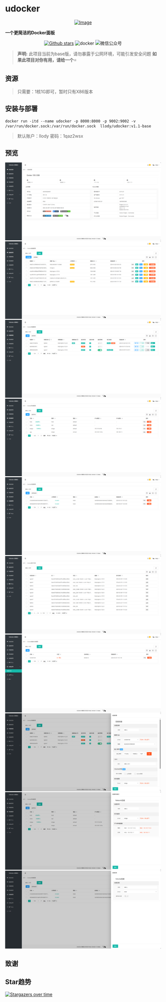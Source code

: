 # udocker
<p align="center"><a href="#"><img src="https://static.llody.top/images/DM_20240323220512_001.png" alt="Image"></a></p>

**一个更简洁的Docker面板**

<div align="center">
<a href="https://github.com/llody55/udocker" target="_blank"><img alt="Github stars" src="https://img.shields.io/github/stars/llody55/udocker.svg" title="给个start吧，求求了"></a>
<img src="https://camo.githubusercontent.com/f8defc7b1662a63895c0de6aa7820bd10b5de2d725b307d76cae5e5c96b9e15c/68747470733a2f2f696d672e736869656c64732e696f2f62616467652f646f636b65722d3132333435363f6c6f676f3d646f636b6572266c6f676f436f6c6f723d666666266c6162656c436f6c6f723d316337616564"alt="docker" data-canonical-src="https://img.shields.io/badge/docker-123456?logo=docker&logoColor=fff&labelColor=1c7aed">
<img id="wechatIcon" alt="微信公众号" src="https://img.shields.io/badge/%E5%BE%AE%E4%BF%A1%E5%85%AC%E4%BC%97%E5%8F%B7-%E7%AC%A8%E9%B8%9F%E8%BF%90%E7%BB%B4-brightgreen" style="max-width: 100%;" title="给个关注吧，求求了">
</div>

> **声明:** 此项目当前为base版，请勿暴露于公网环境，可能引发安全问题
**如果此项目对你有用，请给一个**:star:

## 资源
> 只需要：1核1G即可，暂时只有X86版本

## 安装与部署
```
docker run -itd --name udocker -p 8000:8000 -p 9002:9002 -v /var/run/docker.sock:/var/run/docker.sock  llody/udocker:v1.1-base
```
> 默认账户：llody 密码：1qaz2wsx
## 预览
![1](./docs/images/1.png)
![2](./docs/images/2.png)
![3](./docs/images/3.jpg)
![4](./docs/images/4.jpg)
![5](./docs/images/5.jpg)
![6](./docs/images/6.jpg)
![7](./docs/images/7.jpg)
![8](./docs/images/8.png)
![9](./docs/images/9.jpg)
![10](./docs/images/10.jpg)

## 致谢

## Star趋势
[![Stargazers over time](https://starchart.cc/llody55/udocker.svg)](https://github.com/llody55/udocker)